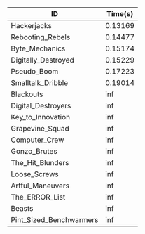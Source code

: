 |ID|Time(s)|
|-|-|
|Hackerjacks|0.13169|
|Rebooting_Rebels|0.14477|
|Byte_Mechanics|0.15174|
|Digitally_Destroyed|0.15229|
|Pseudo_Boom|0.17223|
|Smalltalk_Dribble|0.19014|
|Blackouts|inf|
|Digital_Destroyers|inf|
|Key_to_Innovation|inf|
|Grapevine_Squad|inf|
|Computer_Crew|inf|
|Gonzo_Brutes|inf|
|The_Hit_Blunders|inf|
|Loose_Screws|inf|
|Artful_Maneuvers|inf|
|The_ERROR_List|inf|
|Beasts|inf|
|Pint_Sized_Benchwarmers|inf|
